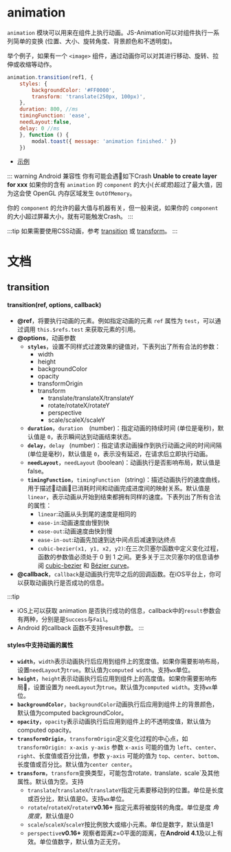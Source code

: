 # animation

`animation` 模块可以用来在组件上执行动画。JS-Animation可以对组件执行一系列简单的变换 (位置、大小、旋转角度、背景颜色和不透明度)。

举个例子，如果有一个 `<image>` 组件，通过动画你可以对其进行移动、旋转、拉伸或收缩等动作。


```javascript
animation.transition(ref1, {
    styles: {
        backgroundColor: '#FF0000',
        transform: 'translate(250px, 100px)',
    },
    duration: 800, //ms
    timingFunction: 'ease',
    needLayout:false,
    delay: 0 //ms
    }, function () {
        modal.toast({ message: 'animation finished.' })
    })
```

* [示例](http://dotwe.org/vue/2d1b61bef061448c1a5a13eac9624410)

::: warning Android 兼容性
你有可能会遇如下Crash **Unable to create layer for xxx** 如果你的含有 `animation` 的 `component` 的大小(*长或宽*)超过了最大值，因为这会使 OpenGL 内存区域发生 `OutOfMemory`。

你的 `component` 的允许的最大值与机器有关，但一般来说，如果你的 `component` 的大小超过屏幕大小，就有可能触发Crash。
:::

:::tip
如果需要使用CSS动画，参考 [transition](../styles/common-styles.html#property) 或 [transform](../styles/common-styles.html#transform)。
:::

# 文档

## transition

#### transition(ref, options, callback)

* **@ref**，将要执行动画的元素。例如指定动画的元素 ``ref`` 属性为 ``test``，可以通过调用 `this.$refs.test` 来获取元素的引用。
* **@options**，动画参数
  * **`styles`**，设置不同样式过渡效果的键值对，下表列出了所有合法的参数：
    * width
    * height
    * backgroundColor 
    * opacity
    * transformOrigin
    * transform
      * translate/translateX/translateY
      * rotate/rotateX/rotateY
      * perspective
      * scale/scaleX/scaleY
  * **`duration`**，`duration  `(number)：指定动画的持续时间 (单位是毫秒)，默认值是 `0`，表示瞬间达到动画结束状态。
  * **`delay`**，`delay ` (number)：指定请求动画操作到执行动画之间的时间间隔 (单位是毫秒)，默认值是 `0`，表示没有延迟，在请求后立即执行动画。
  * **`needLayout`**，`needLayout` (boolean)：动画执行是否影响布局，默认值是false。
  * **`timingFunction`**，`timingFunction ` (string)：描述动画执行的速度曲线，用于描述动画已消耗时间和动画完成进度间的映射关系。默认值是 `linear`，表示动画从开始到结束都拥有同样的速度。下表列出了所有合法的属性：
    * `linear`:动画从头到尾的速度是相同的
    * `ease-in`:动画速度由慢到快
    * `ease-out`:动画速度由快到慢 
    * `ease-in-out`:动画先加速到达中间点后减速到达终点
    * `cubic-bezier(x1, y1, x2, y2)`:在三次贝塞尔函数中定义变化过程，函数的参数值必须处于 0 到 1 之间。更多关于三次贝塞尔的信息请参阅 [cubic-bezier](http://cubic-bezier.com/) 和 [Bézier curve](https://en.wikipedia.org/wiki/B%C3%A9zier_curve)。
* **@callback**，`callback`是动画执行完毕之后的回调函数。在iOS平台上，你可以获取动画执行是否成功的信息。

:::tip
* iOS上可以获取 animation 是否执行成功的信息，callback中的`result`参数会有两种，分别是是`Success`与`Fail`。
* Android 的callback 函数不支持result参数。
:::

#### styles中支持动画的属性
* **`width`**，`width`表示动画执行后应用到组件上的宽度值。如果你需要影响布局，设置`needLayout`为`true`。默认值为`computed width`。支持`wx`单位。
* **`height`**，`height`表示动画执行后应用到组件上的高度值。如果你需要影响布局，设置设置为 `needLayout`为`true`。默认值为`computed width`。支持`wx`单位。
* **`backgroundColor`**，`backgroundColor`动画执行后应用到组件上的背景颜色，默认值为computed backgroundColor。
* **`opacity`**，`opacity`表示动画执行后应用到组件上的不透明度值，默认值为computed opacity。
* **`transformOrigin`**，`transformOrigin`定义变化过程的中心点，如`transformOrigin: x-axis y-axis` 参数 `x-axis` 可能的值为 `left`、`center`、`right`、长度值或百分比值，参数 `y-axis` 可能的值为 `top`、`center`、`bottom`、长度值或百分比。默认值为`center center`。
* **`transform`**，`transform`变换类型，可能包含rotate`，`translate`，`scale`及其他属性。默认值为空。支持 
  * `translate`/`translateX`/`translateY`指定元素要移动到的位置。单位是长度或百分比，默认值是0。支持`wx`单位。
  * `rotate`/`rotateX`/`rotateY`**v0.16+** 指定元素将被旋转的角度。单位是度 *角度度*，默认值是0
  * `scale`/`scaleX`/`scaleY`按比例放大或缩小元素。单位是数字，默认值是1
  * `perspective`**v0.16+** 观察者距离z=0平面的距离，在**Android 4.1**及以上有效。单位值数字，默认值为正无穷。
